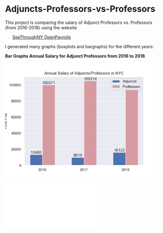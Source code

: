 # Adjuncts-Professors-vs-Professors

This project is comparing the salary of Adjunct Professors vs. Professors (from 2016-2018) using the website
<ul>
<a href= "www.seethroughny.net/payrolls"> SeeThroughNY </a>
<a href = "openpayrolls.com"> OpenPayrolls </a>
</ul>

I generated many graphs (boxplots and bargraphs) for the different years:

<b> Bar Graphs </b> 
**Annual Salary for Adjunct Professors from 2016 to 2018**

![GitHub Logo](/Adjunct-Prof-Barplot_inmatplotlib.png)


![Next Logo](/Adjuncts-Barplot.pdf)
